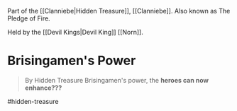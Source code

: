Part of the [[Clanniebe|Hidden Treasure]], [[Clanniebe]]. Also known as The Pledge of Fire.

Held by the [[Devil Kings|Devil King]] [[Norn]].
# Brisingamen's Power
>By Hidden Treasure Brisingamen's power, the **heroes can now enhance???**

#hidden-treasure 